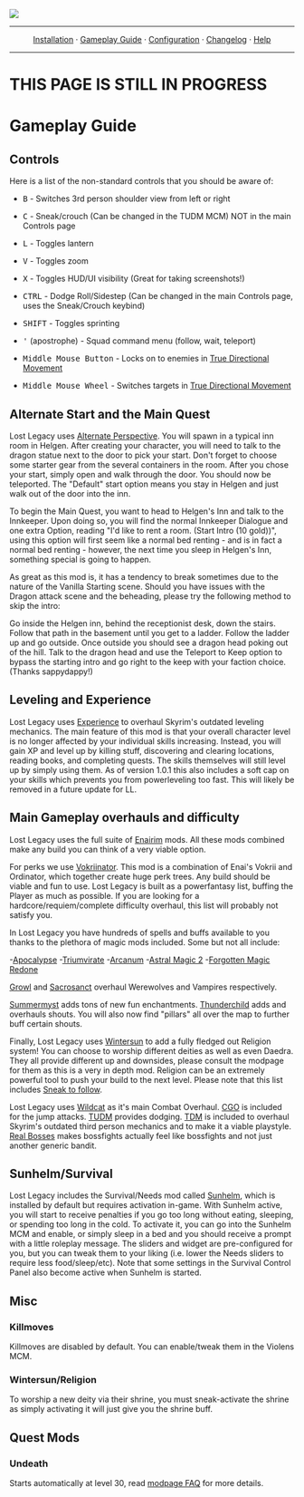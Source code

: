 <a href="#"><img src="images/banner.webp" target="_blank"></a>

---

<p align="center">
  <a href="README.md">Installation</a> ·
  <a href="GAMEPLAY.md">Gameplay Guide</a> ·
  <a href="CONFIGURATION.md">Configuration</a> ·
  <a href="CHANGELOG.md">Changelog</a> ·
  <a href="HELP.md">Help</a>
</p>

---

# THIS PAGE IS STILL IN PROGRESS



# Gameplay Guide

## Controls

Here is a list of the non-standard controls that you should be aware of:

- <kbd>B</kbd> - Switches 3rd person shoulder view from left or right

- <kbd>C</kbd> - Sneak/crouch (Can be changed in the TUDM MCM) NOT in the main Controls page

- <kbd>L</kbd> - Toggles lantern

- <kbd>V</kbd> - Toggles zoom

- <kbd>X</kbd> - Toggles HUD/UI visibility (Great for taking screenshots!)

- <kbd>CTRL</kbd> - Dodge Roll/Sidestep (Can be changed in the main Controls page, uses the Sneak/Crouch keybind)

- <kbd>SHIFT</kbd> - Toggles sprinting

- <kbd>'</kbd> (apostrophe) - Squad command menu (follow, wait, teleport)

- <kbd>Middle Mouse Button</kbd> - Locks on to enemies in [True Directional Movement](https://www.nexusmods.com/skyrimspecialedition/mods/51614)

- <kbd>Middle Mouse Wheel</kbd> - Switches targets in [True Directional Movement](https://www.nexusmods.com/skyrimspecialedition/mods/51614)

## Alternate Start and the Main Quest

Lost Legacy uses [Alternate Perspective](https://www.nexusmods.com/skyrimspecialedition/mods/50307). You will spawn in a typical inn room in Helgen. After creating your character, you will need to talk to the dragon statue next to the door to pick your start. Don't forget to choose some starter gear from the several containers in the room. After you chose your start, simply open and walk through the door. You should now be teleported. The "Default" start option means you stay in Helgen and just walk out of the door into the inn.

To  begin the Main Quest, you want to head to Helgen's Inn and talk to the Innkeeper. Upon doing so, you will find the normal Innkeeper Dialogue and one extra Option, reading "I'd like to rent a room. (Start Intro (10 gold))", using this option will first seem like a normal bed renting - and is in fact a normal bed renting - however, the next time you sleep in Helgen's Inn, something special is going to happen.

As great as this mod is, it has a tendency to break sometimes due to the nature of the Vanilla Starting scene. Should you have issues with the Dragon attack scene and the beheading, please try the following method to skip the intro:

Go inside the Helgen inn, behind the receptionist desk, down the stairs. Follow that path in the basement until you get to a ladder. Follow the ladder up and go outside. Once outside you should see a dragon head poking out of the hill. Talk to the dragon head and use the Teleport to Keep option to bypass the starting intro and go right to the keep with your faction choice. (Thanks sappydappy!)

## Leveling and Experience

Lost Legacy uses [Experience](https://www.nexusmods.com/skyrimspecialedition/mods/17751) to overhaul Skyrim's outdated leveling mechanics. The main feature of this mod is that your overall character level is no longer affected by your individual skills increasing. Instead, you will gain XP and level up by killing stuff, discovering and clearing locations, reading books, and completing quests. The skills themselves will still level up by simply using them. As of version 1.0.1 this also includes a soft cap on your skills which prevents you from powerleveling too fast. This will likely be removed in a future update for LL.

## Main Gameplay overhauls and difficulty

Lost Legacy uses the full suite of [Enairim](https://www.nexusmods.com/skyrimspecialedition/users/3959191?tab=user+files) mods. All these mods combined make any build you can think of a very viable option. 

For perks we use [Vokriinator](https://www.nexusmods.com/skyrimspecialedition/mods/26702). This mod is a combination of Enai's Vokrii and Ordinator, which together create huge perk trees. Any build should be viable and fun to use. Lost Legacy is built as a powerfantasy list, buffing the Player as much as possible. If you are looking for a hardcore/requiem/complete difficulty overhaul, this list will probably not satisfy you. 

In Lost Legacy you have hundreds of spells and buffs available to you thanks to the plethora of magic mods included. Some but not all include:

-[Apocalypse](https://www.nexusmods.com/skyrimspecialedition/mods/1090)
-[Triumvirate](https://www.nexusmods.com/skyrimspecialedition/mods/39170)
-[Arcanum](https://www.nexusmods.com/skyrimspecialedition/mods/65221)
-[Astral Magic 2](https://www.nexusmods.com/skyrimspecialedition/mods/69938)
-[Forgotten Magic Redone](https://www.nexusmods.com/skyrimspecialedition/mods/12711)

[Growl](https://www.nexusmods.com/skyrimspecialedition/mods/31245) and [Sacrosanct](https://www.nexusmods.com/skyrimspecialedition/mods/3928) overhaul Werewolves and Vampires respectively.

[Summermyst](https://www.nexusmods.com/skyrimspecialedition/mods/6285) adds tons of new fun enchantments.
[Thunderchild](https://www.nexusmods.com/skyrimspecialedition/mods/1460) adds and overhauls shouts. You will also now find "pillars" all over the map to further buff certain shouts.

Finally, Lost Legacy uses [Wintersun](https://www.nexusmods.com/skyrimspecialedition/mods/22506) to add a fully fledged out Religion system! You can choose to worship different deities as well as even Daedra. They all provide different up and downsides, please consult the modpage for them as this is a very in depth mod. Religion can be an extremely powerful tool to push your build to the next level. Please note that this list includes [Sneak to follow](https://www.nexusmods.com/skyrimspecialedition/mods/33754).

Lost Legacy uses [Wildcat](https://www.nexusmods.com/skyrimspecialedition/mods/1368) as it's main Combat Overhaul. [CGO](https://www.nexusmods.com/skyrimspecialedition/mods/60258) is included for the jump attacks. [TUDM](https://www.nexusmods.com/skyrimspecialedition/mods/63000) provides dodging. [TDM](https://www.nexusmods.com/skyrimspecialedition/mods/51614) is included to overhaul Skyrim's outdated third person mechanics and to make it a viable playstyle. [Real Bosses](https://www.nexusmods.com/skyrimspecialedition/mods/18183) makes bossfights actually feel like bossfights and not just another generic bandit.





  
## Sunhelm/Survival

Lost Legacy includes the Survival/Needs mod called [Sunhelm](https://www.nexusmods.com/skyrimspecialedition/mods/39414), which is installed by default but requires activation in-game. With Sunhelm active, you will start to receive penalties if you go too long without eating, sleeping, or spending too long in the cold. To activate it, you can go into the Sunhelm MCM and enable, or simply sleep in a bed and you should receive a prompt with a little roleplay message. The sliders and widget are pre-configured for you, but you can tweak them to your liking (i.e. lower the Needs sliders to require less food/sleep/etc). Note that some settings in the Survival Control Panel also become active when Sunhelm is started.

  
## Misc

### Killmoves

Killmoves are disabled by default. You can enable/tweak them in the Violens MCM.

### Wintersun/Religion

To worship a new deity via their shrine, you must sneak-activate the shrine as simply activating it will just give you the shrine buff.

  
## Quest Mods

### Undeath

Starts automatically at level 30, read [modpage FAQ](https://www.nexusmods.com/skyrimspecialedition/mods/6180) for more details.

